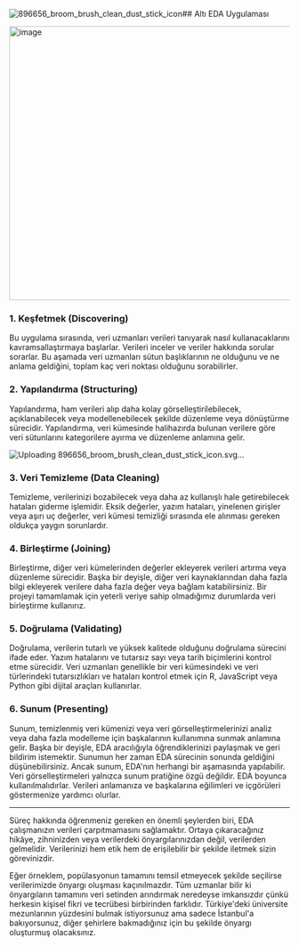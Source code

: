 ![896656_broom_brush_clean_dust_stick_icon](https://github.com/user-attachments/assets/aa6c0f40-9feb-45c0-9afc-0decdee7d482)## Altı EDA Uygulaması

<img width="815" height="492" alt="image" src="https://github.com/user-attachments/assets/f01b7c60-42dd-4bdc-80b9-0e6b530cc5e2" />

### 1. Keşfetmek (Discovering)

Bu uygulama sırasında, veri uzmanları verileri tanıyarak nasıl kullanacaklarını kavramsallaştırmaya başlarlar. Verileri inceler ve veriler hakkında sorular sorarlar. Bu aşamada veri uzmanları sütun başlıklarının ne olduğunu ve ne anlama geldiğini, toplam kaç veri noktası olduğunu sorabilirler.

### 2. Yapılandırma (Structuring)

Yapılandırma, ham verileri alıp daha kolay görselleştirilebilecek, açıklanabilecek veya modellenebilecek şekilde düzenleme veya dönüştürme sürecidir. Yapılandırma, veri kümesinde halihazırda bulunan verilere göre veri sütunlarını kategorilere ayırma ve düzenleme anlamına gelir.

![Uploading 89<?xml version="1.0"?><!DOCTYPE svg  PUBLIC '-//W3C//DTD SVG 1.1//EN'  'http://www.w3.org/Graphics/SVG/1.1/DTD/svg11.dtd'><svg enable-background="new 0 0 512 512" height="512px" version="1.1" viewBox="0 0 512 512" width="512px" xml:space="preserve" xmlns="http://www.w3.org/2000/svg" xmlns:xlink="http://www.w3.org/1999/xlink"><g id="Layer_22"><path d="M233.823,494.49c15.755,2.646,30.966,3.214,44.502,2.048c2.258-35.94,7.709-80.396,9.972-116.346c0,0,0,0-0.01,0   c4.597,0.235,8.811-1.646,10.839-5.37l3.333-6.078l1.813,1.001l11.427-20.816c3.422-6.233,1.138-14.055-5.097-17.466   l-41.357-22.699L423.303,28.087c2.245-4.086-0.009-9.604-5.008-12.349s-10.858-1.656-13.095,2.411L251.142,298.815l-41.36-22.728   c-6.238-3.392-14.054-1.117-17.47,5.096l-11.438,20.838l1.681,0.901l-3.327,6.076c-1.647,3.019-1.515,6.576,0.009,9.83   c-28.903,21.179-62.623,52.189-91.408,73.164c7.743,14.778,19.028,30.323,33.255,44.446c28.108-32,57.492-66.861,85.277-99.371   l3.479,1.902c-27.305,33.704-55.895,69.233-83.542,102.476c13.687,12.742,29.741,24.033,46.99,32.874   c20.827-39.969,42.184-80.828,63.092-120.767l3.442,1.883c-19.833,40.408-40.081,81.758-59.771,122.196   c15.22,7.153,31.191,12.397,46.799,15.563c11.217-40.821,24.183-84.287,36.018-125.119l3.444,1.883   C255.743,410.448,243.747,454.081,233.823,494.49z M186,304.824l113.009,62.039l-3.332,6.075   c-2.214,4.019-8.002,5.077-12.912,2.383l-95.182-52.229c-4.916-2.685-7.12-8.163-4.916-12.19L186,304.824z"/></g></svg>6656_broom_brush_clean_dust_stick_icon.svg…]()

### 3. Veri Temizleme (Data Cleaning)

Temizleme, verilerinizi bozabilecek veya daha az kullanışlı hale getirebilecek hataları giderme işlemidir. Eksik değerler, yazım hataları, yinelenen girişler veya aşırı uç değerler, veri kümesi temizliği sırasında ele alınması gereken oldukça yaygın sorunlardır.

### 4. Birleştirme (Joining)

Birleştirme, diğer veri kümelerinden değerler ekleyerek verileri artırma veya düzenleme sürecidir. Başka bir deyişle, diğer veri kaynaklarından daha fazla bilgi ekleyerek verilere daha fazla değer veya bağlam katabilirsiniz. Bir projeyi tamamlamak için yeterli veriye sahip olmadığımız durumlarda veri birleştirme kullanırız.

### 5. Doğrulama (Validating)

Doğrulama, verilerin tutarlı ve yüksek kalitede olduğunu doğrulama sürecini ifade eder. Yazım hatalarını ve tutarsız sayı veya tarih biçimlerini kontrol etme sürecidir. Veri uzmanları genellikle bir veri kümesindeki ve veri türlerindeki tutarsızlıkları ve hataları kontrol etmek için R, JavaScript veya Python gibi dijital araçları kullanırlar.

### 6. Sunum (Presenting)

Sunum, temizlenmiş veri kümenizi veya veri görselleştirmelerinizi analiz veya daha fazla modelleme için başkalarının kullanımına sunmak anlamına gelir. Başka bir deyişle, EDA aracılığıyla öğrendiklerinizi paylaşmak ve geri bildirim istemektir. Sunumun her zaman EDA sürecinin sonunda geldiğini düşünebilirsiniz. Ancak sunum, EDA'nın herhangi bir aşamasında yapılabilir. Veri görselleştirmeleri yalnızca sunum pratiğine özgü değildir. EDA boyunca kullanılmalıdırlar. Verileri anlamanıza ve başkalarına eğilimleri ve içgörüleri göstermenize yardımcı olurlar.

---------------------------------------------------------

Süreç hakkında öğrenmeniz gereken en önemli şeylerden biri, EDA çalışmanızın verileri çarpıtmamasını sağlamaktır. Ortaya çıkaracağınız hikâye, zihninizden veya verilerdeki önyargılarınızdan değil, verilerden gelmelidir. Verilerinizi hem etik hem de erişilebilir bir şekilde iletmek sizin görevinizdir.

Eğer örneklem, popülasyonun tamamını temsil etmeyecek şekilde seçilirse verilerimizde önyargı oluşması kaçınılmazdır. Tüm uzmanlar bilir ki önyargıların tamamını veri setinden arındırmak neredeyse imkansızdır çünkü herkesin kişisel fikri ve tecrübesi birbirinden farklıdır. Türkiye'deki üniversite mezunlarının yüzdesini bulmak istiyorsunuz ama sadece İstanbul'a bakıyorsunuz, diğer şehirlere bakmadığınız için bu şekilde önyargı oluşturmuş olacaksınız. 
